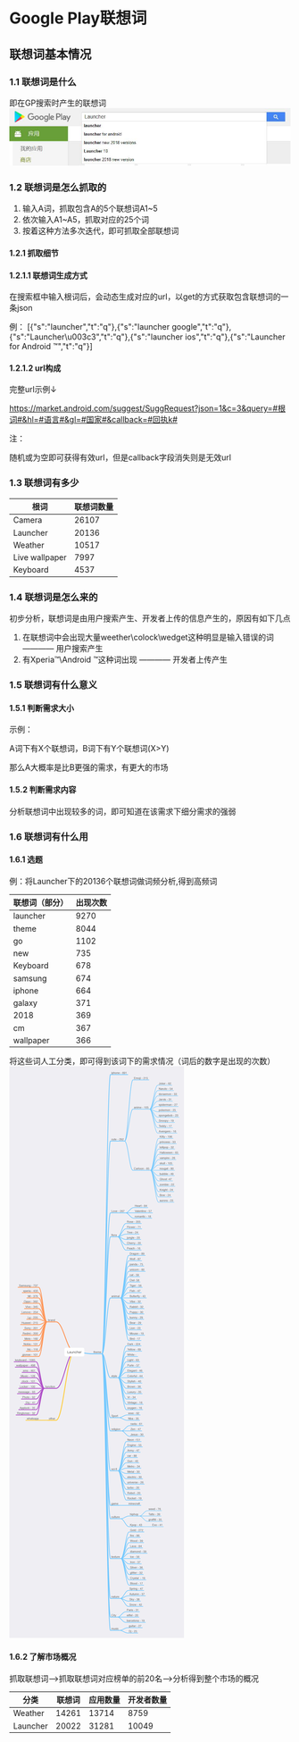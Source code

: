 # Google Play联想词
## 联想词基本情况
### 1.1 联想词是什么
即在GP搜索时产生的联想词
![image](https://github.com/motodriver/Google_play_search_keyword/blob/master/example_1.jpg)

### 1.2 联想词是怎么抓取的
1. 输入A词，抓取包含A的5个联想词A1~5
2. 依次输入A1~A5，抓取对应的25个词
3. 按着这种方法多次迭代，即可抓取全部联想词

#### 1.2.1 抓取细节
#### 1.2.1.1 联想词生成方式
在搜索框中输入根词后，会动态生成对应的url，以get的方式获取包含联想词的一条json

例：
[{"s":"launcher","t":"q"},{"s":"launcher google","t":"q"},{"s":"Launcher\u003c3","t":"q"},{"s":"launcher ios","t":"q"},{"s":"Launcher for Android ™","t":"q"}]

#### 1.2.1.2 url构成
完整url示例↓

https://market.android.com/suggest/SuggRequest?json=1&c=3&query=#根词#&hl=#语言#&gl=#国家#&callback=#回执k#

注：

随机或为空即可获得有效url，但是callback字段消失则是无效url

### 1.3 联想词有多少
| 根词 | 联想词数量 |
| ------------- | ------------- |
| Camera | 26107 |
| Launcher | 20136 |
| Weather | 10517 |
| Live wallpaper | 7997 |
| Keyboard | 4537 |

### 1.4 联想词是怎么来的
初步分析，联想词是由用户搜索产生、开发者上传的信息产生的，原因有如下几点
1. 在联想词中会出现大量weether\colock\wedget这种明显是输入错误的词 ———— 用户搜索产生
2. 有Xperia™\Android ™这种词出现 ———— 开发者上传产生

### 1.5 联想词有什么意义
#### 1.5.1 判断需求大小
示例：

A词下有X个联想词，B词下有Y个联想词(X>Y)

那么A大概率是比B更强的需求，有更大的市场

#### 1.5.2 判断需求内容
分析联想词中出现较多的词，即可知道在该需求下细分需求的强弱

### 1.6 联想词有什么用
#### 1.6.1 选题
例：将Launcher下的20136个联想词做词频分析,得到高频词

| 联想词（部分） | 出现次数 |
| ------------- | ------------- |
| launcher | 9270 |
| theme | 8044 |
|go | 1102|
|new | 735|
|Keyboard | 678|
|samsung | 674|
|iphone | 664|
|galaxy | 371|
|2018 | 369|
|cm | 367|
|wallpaper | 366|

将这些词人工分类，即可得到该词下的需求情况（词后的数字是出现的次数）
![image](https://github.com/motodriver/Google_play_search_keyword/blob/master/Launcher%20联想词分析-001.jpg)

#### 1.6.2 了解市场概况
抓取联想词——>抓取联想词对应榜单的前20名——>分析得到整个市场的概况

| 分类  | 联想词 | 应用数量 | 开发者数量 |
| ------------- | ------------- | ------------- | ------------- |
| Weather  | 14261 | 13714 | 8759 |
| Launcher | 20022 | 31281 | 10049 |
